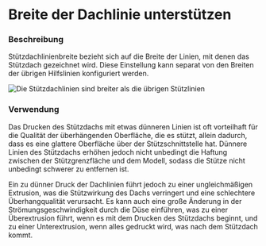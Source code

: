 Breite der Dachlinie unterstützen
====
### **Beschreibung**
Stützdachlinienbreite bezieht sich auf die Breite der Linien, mit denen das Stützdach gezeichnet wird. Diese Einstellung kann separat von den Breiten der übrigen Hilfslinien konfiguriert werden.

![Die Stützdachlinien sind breiter als die übrigen Stützlinien](../images/support_roof_line_width.png)

### **Verwendung**
Das Drucken des Stützdachs mit etwas dünneren Linien ist oft vorteilhaft für die Qualität der überhängenden Oberfläche, die es stützt, allein dadurch, dass es eine glattere Oberfläche über der Stützschnittstelle hat. Dünnere Linien des Stützdachs erhöhen jedoch nicht unbedingt die Haftung zwischen der Stützgrenzfläche und dem Modell, sodass die Stütze nicht unbedingt schwerer zu entfernen ist.

Ein zu dünner Druck der Dachlinien führt jedoch zu einer ungleichmäßigen Extrusion, was die Stützwirkung des Dachs verringert und eine schlechtere Überhangqualität verursacht. Es kann auch eine große Änderung in der Strömungsgeschwindigkeit durch die Düse einführen, was zu einer Überextrusion führt, wenn es mit dem Drucken des Stützdachs beginnt, und zu einer Unterextrusion, wenn alles gedruckt wird, was nach dem Stützdach kommt.